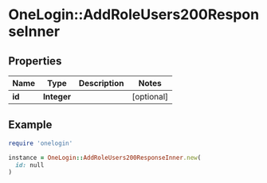# OneLogin::AddRoleUsers200ResponseInner

## Properties

| Name | Type | Description | Notes |
| ---- | ---- | ----------- | ----- |
| **id** | **Integer** |  | [optional] |

## Example

```ruby
require 'onelogin'

instance = OneLogin::AddRoleUsers200ResponseInner.new(
  id: null
)
```


